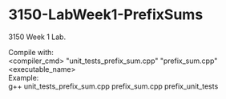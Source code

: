 # 3150-LabWeek1-PrefixSums
3150 Week 1 Lab.

Compile with: <br>
<compiler_cmd> "unit_tests_prefix_sum.cpp" "prefix_sum.cpp" <executable_name> <br>
Example: <br>
g++ unit_tests_prefix_sum.cpp prefix_sum.cpp prefix_unit_tests
